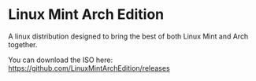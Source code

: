 # Linux Mint Arch Edition
A linux distribution designed to bring the best of both Linux Mint and Arch together.

You can download the ISO here: https://github.com/LinuxMintArchEdition/releases
